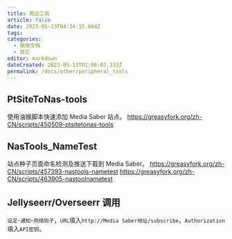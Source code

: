 ```yaml
---
title: 周边工具
article: false
date: 2023-05-13T04:34:15.604Z
tags:
categories: 
  - 使用文档
  - 其它
editor: markdown
dateCreated: 2023-05-13T01:06:07.333Z
permalink: /docs/other/peripheral_tools
---
```


## PtSiteToNas-tools

使用油猴脚本快速添加 Media Saber 站点。
https://greasyfork.org/zh-CN/scripts/450509-ptsitetonas-tools

## NasTools_NameTest

站点种子页面命名检测及推送下载到 Media Saber。
https://greasyfork.org/zh-CN/scripts/457393-nastools-nametest
https://greasyfork.org/zh-CN/scripts/463905-nastoolnametest

## Jellyseerr/Overseerr 调用

`设定`-`通知`-`网络钩子`，`URL`填入`http://Media Saber地址/subscribe`，`Authorization`填入`API密钥`。
